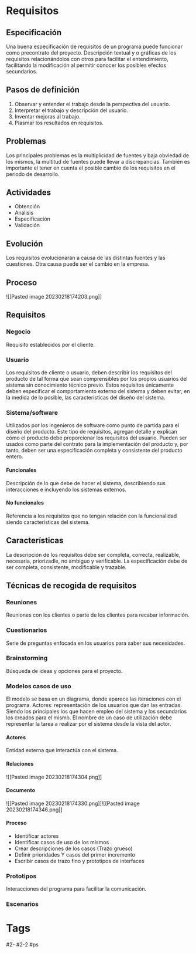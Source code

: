 # Requisitos
## Especificación
Una buena especificación de requisitos de un programa puede funcionar como precontrato del proyecto.
Descripción textual y o gráficas de los requisitos relacionándolos con otros para facilitar el entendimiento, facilitando la modificación al permitir conocer los posibles efectos secundarios.
## Pasos de definición
1. Observar y entender el trabajo desde la perspectiva del usuario.
2. Interpretar el trabajo y descripción del usuario.
3. Inventar mejoras al trabajo.
4. Plasmar los resultados en requisitos.
## Problemas
Los principales problemas es la multiplicidad de fuentes y baja obviedad de los mismos, la multitud de fuentes puede llevar a discrepancias. También es importante el tener en cuenta el posible cambio de los requisitos en el periodo de desarrollo.
## Actividades
- Obtención
- Análisis
- Especificación
- Validación
## Evolución
Los requisitos evolucionarán a causa de las distintas fuentes y las cuestiones. Otra causa puede ser el cambio en la empresa.
## Proceso

![[Pasted image 20230218174203.png]]

## Requisitos
### Negocio
Requisito establecidos por el cliente.
### Usuario
Los requisitos de cliente o usuario, deben describir los requisitos del producto de tal forma que sean comprensibles por los propios usuarios del sistema sin conocimiento técnico previo.
Estos requisitos únicamente deben especificar el comportamiento externo del sistema y deben evitar, en la medida de lo posible, las características del diseño del sistema.
### Sistema/software
Utilizados por los ingenieros de software como punto de partida para el diseño del producto. Este tipo de requisitos, agregan detalle y explican cómo el producto debe proporcionar los requisitos del usuario. Pueden ser usados como parte del contrato para la implementación del producto y, por tanto, deben ser una especificación completa y consistente del producto entero.
#### Funcionales
Descripción de lo que debe de hacer el sistema, describiendo sus interacciones e incluyendo los sistemas externos.
#### No funcionales
Referencia a los requisitos que no tengan relación con la funcionalidad siendo características del sistema.
## Características
La descripción de los requisitos debe ser completa, correcta, realizable, necesaria, priorizadle, no ambiguo y verificable. La especificación debe de ser completa, consistente, modificable y trazable.
## Técnicas de recogida de requisitos
### Reuniones
Reuniones con los clientes o parte de los clientes para recabar información.
### Cuestionarios
Serie de preguntas enfocada en los usuarios para saber sus necesidades.
### Brainstorming
Búsqueda de ideas y opciones para el proyecto.
### Modelos casos de uso
El modelo se basa en un diagrama, donde aparece las iteraciones con el programa.
Actores: representación de los usuarios que dan las entradas. Siendo los principales los que hacen empleo del sistema y los secundarios los creados para el mismo.
El nombre de un caso de utilización debe representar la tarea a realizar por el sistema desde la vista del actor.
#### Actores
Entidad externa que interactúa con el sistema.
#### Relaciones

![[Pasted image 20230218174304.png]]

#### Documento

![[Pasted image 20230218174330.png]]![[Pasted image 20230218174346.png]]

#### Proceso
- Identificar actores
- Identificar casos de uso de los mismos
- Crear descripciones de los casos (Trazo grueso)
- Definir prioridades Y casos del primer incremento
- Escribir casos de trazo fino y prototipos de interfaces
### Prototipos
Interacciones del programa para facilitar la comunicación.
### Escenarios

# Tags
#2- 
#2-2 
#ps 
